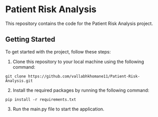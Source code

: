 # Patient Risk Analysis
This repository contains the code for the Patient Risk Analysis project.
## Getting Started
To get started with the project, follow these steps:
1. Clone this repository to your local machine using the following command:
```
git clone https://github.com/vallabhkhomane11/Patient-Risk-Analysis.git
```
2. Install the required packages by running the following command:
```
pip install -r requirements.txt
```
3. Run the main.py file to start the application.
